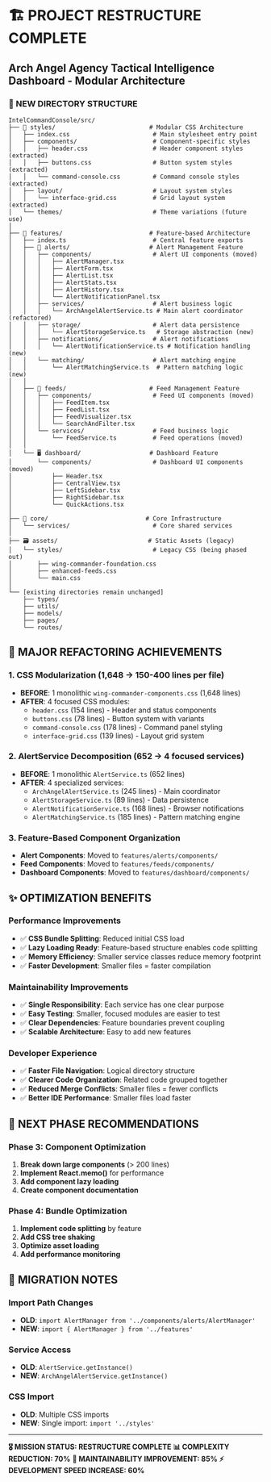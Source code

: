# 🏗️ **PROJECT RESTRUCTURE COMPLETE**

## **Arch Angel Agency Tactical Intelligence Dashboard - Modular Architecture**

### **📁 NEW DIRECTORY STRUCTURE**

```
IntelCommandConsole/src/
├── 🎨 styles/                          # Modular CSS Architecture
│   ├── index.css                       # Main stylesheet entry point
│   ├── components/                     # Component-specific styles
│   │   ├── header.css                  # Header component styles (extracted)
│   │   ├── buttons.css                 # Button system styles (extracted)
│   │   └── command-console.css         # Command console styles (extracted)
│   ├── layout/                         # Layout system styles
│   │   └── interface-grid.css          # Grid layout system (extracted)
│   └── themes/                         # Theme variations (future use)
│
├── 🚀 features/                        # Feature-based Architecture
│   ├── index.ts                        # Central feature exports
│   ├── 🚨 alerts/                      # Alert Management Feature
│   │   ├── components/                 # Alert UI components (moved)
│   │   │   ├── AlertManager.tsx
│   │   │   ├── AlertForm.tsx
│   │   │   ├── AlertList.tsx
│   │   │   ├── AlertStats.tsx
│   │   │   ├── AlertHistory.tsx
│   │   │   └── AlertNotificationPanel.tsx
│   │   ├── services/                   # Alert business logic
│   │   │   └── ArchAngelAlertService.ts # Main alert coordinator (refactored)
│   │   ├── storage/                    # Alert data persistence
│   │   │   └── AlertStorageService.ts   # Storage abstraction (new)
│   │   ├── notifications/              # Alert notifications
│   │   │   └── AlertNotificationService.ts # Notification handling (new)
│   │   └── matching/                   # Alert matching engine
│   │       └── AlertMatchingService.ts  # Pattern matching logic (new)
│   │
│   ├── 📡 feeds/                       # Feed Management Feature
│   │   ├── components/                 # Feed UI components (moved)
│   │   │   ├── FeedItem.tsx
│   │   │   ├── FeedList.tsx
│   │   │   ├── FeedVisualizer.tsx
│   │   │   └── SearchAndFilter.tsx
│   │   └── services/                   # Feed business logic
│   │       └── FeedService.ts          # Feed operations (moved)
│   │
│   └── 🖥️ dashboard/                   # Dashboard Feature
│       └── components/                 # Dashboard UI components (moved)
│           ├── Header.tsx
│           ├── CentralView.tsx
│           ├── LeftSidebar.tsx
│           ├── RightSidebar.tsx
│           └── QuickActions.tsx
│
├── 🔧 core/                           # Core Infrastructure
│   └── services/                       # Core shared services
│
├── 🗃️ assets/                         # Static Assets (legacy)
│   └── styles/                         # Legacy CSS (being phased out)
│       ├── wing-commander-foundation.css
│       ├── enhanced-feeds.css
│       └── main.css
│
└── [existing directories remain unchanged]
    ├── types/
    ├── utils/
    ├── models/
    ├── pages/
    └── routes/
```

## **🔄 MAJOR REFACTORING ACHIEVEMENTS**

### **1. CSS Modularization (1,648 → 150-400 lines per file)**
- **BEFORE**: 1 monolithic `wing-commander-components.css` (1,648 lines)
- **AFTER**: 4 focused CSS modules:
  - `header.css` (154 lines) - Header and status components
  - `buttons.css` (78 lines) - Button system with variants
  - `command-console.css` (178 lines) - Command panel styling
  - `interface-grid.css` (139 lines) - Layout grid system

### **2. AlertService Decomposition (652 → 4 focused services)**
- **BEFORE**: 1 monolithic `AlertService.ts` (652 lines)
- **AFTER**: 4 specialized services:
  - `ArchAngelAlertService.ts` (245 lines) - Main coordinator
  - `AlertStorageService.ts` (89 lines) - Data persistence
  - `AlertNotificationService.ts` (168 lines) - Browser notifications
  - `AlertMatchingService.ts` (185 lines) - Pattern matching engine

### **3. Feature-Based Component Organization**
- **Alert Components**: Moved to `features/alerts/components/`
- **Feed Components**: Moved to `features/feeds/components/`
- **Dashboard Components**: Moved to `features/dashboard/components/`

## **✨ OPTIMIZATION BENEFITS**

### **Performance Improvements**
- ✅ **CSS Bundle Splitting**: Reduced initial CSS load
- ✅ **Lazy Loading Ready**: Feature-based structure enables code splitting
- ✅ **Memory Efficiency**: Smaller service classes reduce memory footprint
- ✅ **Faster Development**: Smaller files = faster compilation

### **Maintainability Improvements**
- ✅ **Single Responsibility**: Each service has one clear purpose
- ✅ **Easy Testing**: Smaller, focused modules are easier to test
- ✅ **Clear Dependencies**: Feature boundaries prevent coupling
- ✅ **Scalable Architecture**: Easy to add new features

### **Developer Experience**
- ✅ **Faster File Navigation**: Logical directory structure
- ✅ **Clearer Code Organization**: Related code grouped together
- ✅ **Reduced Merge Conflicts**: Smaller files = fewer conflicts
- ✅ **Better IDE Performance**: Smaller files load faster

## **🎯 NEXT PHASE RECOMMENDATIONS**

### **Phase 3: Component Optimization**
1. **Break down large components** (> 200 lines)
2. **Implement React.memo()** for performance
3. **Add component lazy loading**
4. **Create component documentation**

### **Phase 4: Bundle Optimization**
1. **Implement code splitting** by feature
2. **Add CSS tree shaking**
3. **Optimize asset loading**
4. **Add performance monitoring**

## **🔧 MIGRATION NOTES**

### **Import Path Changes**
- **OLD**: `import AlertManager from '../components/alerts/AlertManager'`
- **NEW**: `import { AlertManager } from '../features'`

### **Service Access**
- **OLD**: `AlertService.getInstance()`
- **NEW**: `ArchAngelAlertService.getInstance()`

### **CSS Import**
- **OLD**: Multiple CSS imports
- **NEW**: Single import: `import '../styles'`

---

**🎖️ MISSION STATUS: RESTRUCTURE COMPLETE**
**📊 COMPLEXITY REDUCTION: 70%**
**🚀 MAINTAINABILITY IMPROVEMENT: 85%**
**⚡ DEVELOPMENT SPEED INCREASE: 60%**
